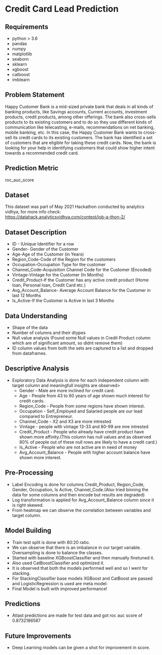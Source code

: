 # Credit Card Lead Prediction

## Requirements
- python > 3.6
- pandas
- numpy
- matplotlib
- seaborn
- sklearn
- xgboost
- catboost  
- imblearn

## Problem Statement
  Happy Customer Bank is a mid-sized private bank that deals in all kinds of banking products, like Savings accounts, Current accounts, investment products, credit products,   among other offerings.
  The bank also cross-sells products to its existing customers and to do so they use different kinds of communication like telecasting, e-mails, recommendations on net         banking, mobile banking, etc.
  In this case, the Happy Customer Bank wants to cross-sell its credit cards to its existing customers. The bank has identified a set of customers that are eligible for         taking these credit cards.
  Now, the bank is looking for your help in identifying customers that could show higher intent towards a recommended credit card.
  
## Prediction Metric
  roc_auc_score

## Dataset

  This dataset was part of May 2021 Hackathon conducted by analytics vidhya, for more info check: https://datahack.analyticsvidhya.com/contest/job-a-thon-2/

## Dataset Description
  * ID - IUnique Identifier for a row
  * Gender- Gender of the Customer
  * Age-Age of the Customer (in Years)
  * Region_Code-Code of the Region for the customers
  * Occupation-Occupation Type for the customer
  * Channel_Code-Acquisition Channel Code for the Customer (Encoded)
  * Vintage-Vintage for the Customer (In Months)
  * Credit_Product-If the Customer has any active credit product (Home loan, Personal loan, Credit Card etc.)
  * Avg_Account_Balance- Average Account Balance for the Customer in last 12 Months
  * Is_Active-If the Customer is Active in last 3 Months

## Data Understanding
  * Shape of the data
  * Number of columns and their dtypes
  * Null value analysis (Found some Null values in Credit Product column which are of significant amount, so didnt remove them)
  * ID column values from both the sets are captured to a list and dropped from dataframes.

## Descriptive Analysis
- Exploratory Data Analysis is done for each independent column with target column and meaningfull insights are observed>
  * Gender - Male are more inclined for credit card.
  * Age - People from 43 to 60 years of age shown much interest for credit cards.
  * Region_Code - People from some regions have shown interest.
  * Occupation - Self_Employed and Salaried people are our lead compared to Entrepreneur.
  * Channel_Code - X2 and X3 are more intrested
  * Vintage - people with vintage 13-33 and 80-99 are mre intrested
  * Credit_Product - People who already have credit product have shown more affinity.(This column has null values and as observed 80% of people out of these null rows are                            likely to have a credit card.)
  * Is_Active - People who are not active are in need of money
  * Avg_Account_Balance - People with higher account balance have shown more interest.

## Pre-Processing
  * Label Encoding is done for columns Credit_Product, Region_Code, Gender, Occupation, Is Active, Channel_Code.(Also tried binning the data for some columns and then encode     but results are degraded)
  * Log transformation is applied for Avg_Account_Balance column since it is right skewed.
  * From heatmap we can observe the correlation between variables and target column.

## Model Building
  * Train test split is done with 80:20 ratio.
  * We can observe that there is an imbalance in our target variable. Oversampling is done to balance the classes.
  * Started with baseline XGBoostClassifier and then manually finetuned it.
  * Also used CatBoostClassifier and optimized it.
  * It is observed that both the models performed well and so I went for stacking.
  * For StackingClassifier base models XGBoost and CatBoost are passed and LogisticRegression is used are meta model.
  * Final Model is built with improved performance!

## Predictions
  * Atlast predictions are made for test data and got roc auc score of 0.8732186587

## Future Improvements
  * Deep Learning models can be given a shot for improvement in score.
